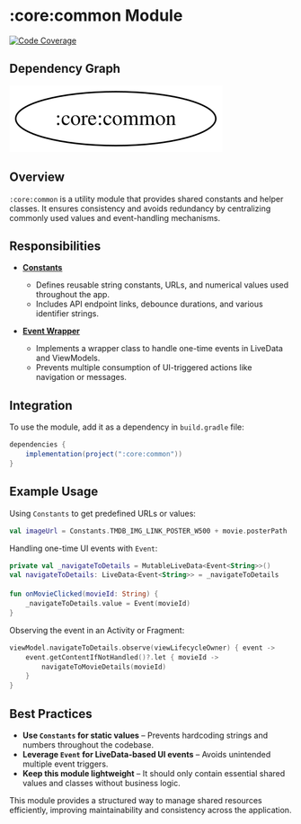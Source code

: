 # :core:common Module

[![Code Coverage][core-common-coverage-badge]][core-common-coverage-link]

## Dependency Graph

![Dependency graph](../../docs/images/module-graphs/core-common.svg)

## Overview

`:core:common` is a utility module that provides shared constants and helper classes. It ensures consistency and avoids redundancy by centralizing commonly used values and event-handling mechanisms.

## Responsibilities

- **[Constants](../common/src/main/kotlin/com/waffiq/bazz_movies/core/common/utils/Constants.kt)**

  - Defines reusable string constants, URLs, and numerical values used throughout the app.
  - Includes API endpoint links, debounce durations, and various identifier strings.

- **[Event Wrapper](../common/src/main/kotlin/com/waffiq/bazz_movies/core/common/utils/Event.kt)**
  - Implements a wrapper class to handle one-time events in LiveData and ViewModels.
  - Prevents multiple consumption of UI-triggered actions like navigation or messages.

## Integration

To use the module, add it as a dependency in `build.gradle` file:

```gradle
dependencies {
    implementation(project(":core:common"))
}
```

## Example Usage

Using `Constants` to get predefined URLs or values:

```kotlin
val imageUrl = Constants.TMDB_IMG_LINK_POSTER_W500 + movie.posterPath
```

Handling one-time UI events with `Event`:

```kotlin
private val _navigateToDetails = MutableLiveData<Event<String>>()
val navigateToDetails: LiveData<Event<String>> = _navigateToDetails

fun onMovieClicked(movieId: String) {
    _navigateToDetails.value = Event(movieId)
}
```

Observing the event in an Activity or Fragment:

```kotlin
viewModel.navigateToDetails.observe(viewLifecycleOwner) { event ->
    event.getContentIfNotHandled()?.let { movieId ->
        navigateToMovieDetails(movieId)
    }
}
```

## Best Practices

- **Use `Constants` for static values** – Prevents hardcoding strings and numbers throughout the codebase.
- **Leverage `Event` for LiveData-based UI events** – Avoids unintended multiple event triggers.
- **Keep this module lightweight** – It should only contain essential shared values and classes without business logic.

This module provides a structured way to manage shared resources efficiently, improving maintainability and consistency across the application.

<!-- LINK -->

[core-common-coverage-badge]: https://codecov.io/gh/waffiqaziz/BAZZ-Movies/branch/main/graph/badge.svg?flag=core-common
[core-common-coverage-link]: https://app.codecov.io/gh/waffiqaziz/BAZZ-Movies/tree/main/core/common/src/main/kotlin/com/waffiq/bazz_movies/core/common
